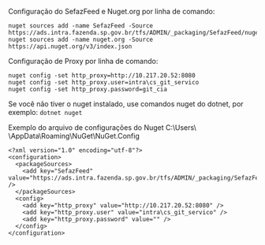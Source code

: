 Configuração do SefazFeed e Nuget.org por linha de comando:

```
nuget sources add -name SefazFeed -Source https://ads.intra.fazenda.sp.gov.br/tfs/ADMIN/_packaging/SefazFeed/nuget/v3/index.json
nuget sources add -name nuget.org -Source https://api.nuget.org/v3/index.json
```

Configuração de Proxy por linha de comando:

```
nuget config -set http_proxy=http://10.217.20.52:8080
nuget config -set http_proxy.user=intra\cs_git_servico
nuget config -set http_proxy.password=git_cia
```

Se você não tiver o nuget instalado, use comandos nuget do dotnet, por exemplo: `dotnet nuget`


Exemplo do arquivo de configurações do Nuget
C:\Users\ <nome do seu usuario> \AppData\Roaming\NuGet\NuGet.Config

```
<?xml version="1.0" encoding="utf-8"?>
<configuration>
  <packageSources>
    <add key="SefazFeed" value="https://ads.intra.fazenda.sp.gov.br/tfs/ADMIN/_packaging/SefazFeed/nuget/v3/index.json" />
  </packageSources>
  <config>
    <add key="http_proxy" value="http://10.217.20.52:8080" />
    <add key="http_proxy.user" value="intra\cs_git_servico" />
    <add key="http_proxy.password" value="" />
  </config>
</configuration>
```